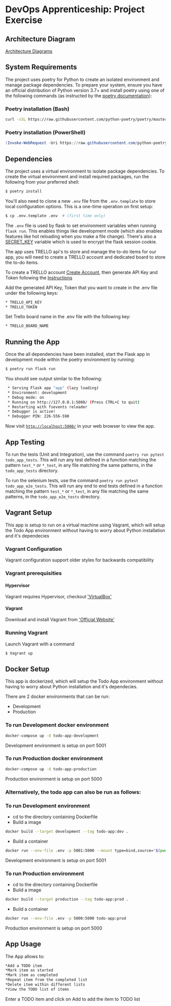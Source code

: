 # DevOps Apprenticeship: Project Exercise

## Architecture Diagram

[Architecture Diagrams](https://go.gliffy.com/go/share/s284x0ldwswfqfkx7o3o)

## System Requirements

The project uses poetry for Python to create an isolated environment and manage package dependencies. To prepare your system, ensure you have an official distribution of Python version 3.7+ and install poetry using one of the following commands (as instructed by the [poetry documentation](https://python-poetry.org/docs/#system-requirements)):

### Poetry installation (Bash)

```bash
curl -sSL https://raw.githubusercontent.com/python-poetry/poetry/master/get-poetry.py | python
```

### Poetry installation (PowerShell)

```powershell
(Invoke-WebRequest -Uri https://raw.githubusercontent.com/python-poetry/poetry/master/get-poetry.py -UseBasicParsing).Content | python
```

## Dependencies

The project uses a virtual environment to isolate package dependencies. To create the virtual environment and install required packages, run the following from your preferred shell:

```bash
$ poetry install
```

You'll also need to clone a new `.env` file from the `.env.template` to store local configuration options. This is a one-time operation on first setup:

```bash
$ cp .env.template .env  # (first time only)
```

The `.env` file is used by flask to set environment variables when running `flask run`. This enables things like development mode (which also enables features like hot reloading when you make a file change). There's also a [SECRET_KEY](https://flask.palletsprojects.com/en/1.1.x/config/#SECRET_KEY) variable which is used to encrypt the flask session cookie.

The app uses TRELLO api's to store and manage the to-do items for our app, you will need to create a TRELLO account and dedicated board to store the to-do items.

To create a TRELLO account [Create Account](https://trello.com/signup), then generate API Key and Token following the [Instructions](https://trello.com/app-key)

Add the generated API Key, Token that you want to create in the .env file under the following keys:
```bash
* TRELLO_API_KEY
* TRELLO_TOKEN
```
Set Trello board name in the .env file with the following key:
```bash
* TRELLO_BOARD_NAME
```
## Running the App

Once the all dependencies have been installed, start the Flask app in development mode within the poetry environment by running:
```bash
$ poetry run flask run
```

You should see output similar to the following:
```bash
 * Serving Flask app "app" (lazy loading)
 * Environment: development
 * Debug mode: on
 * Running on http://127.0.0.1:5000/ (Press CTRL+C to quit)
 * Restarting with fsevents reloader
 * Debugger is active!
 * Debugger PIN: 226-556-590
```
Now visit [`http://localhost:5000/`](http://localhost:5000/) in your web browser to view the app.

## App Testing
To run the tests (Unit and Integration), use the command ``poetry run pytest todo_app_tests``. This will run any test defined in a function
matching the pattern ``test_*`` or ``*_test``, in any file matching the same patterns, in the ``todo_app_tests`` directory.

To run the selenium tests, use the command ``poetry run pytest todo_app_e2e_tests``. This will run any end to end tests defined in a function
matching the pattern ``test_*`` or ``*_test``, in any file matching the same patterns, in the ``todo_app_e2e_tests`` directory.

## Vagrant Setup
This app is setup to run on a virtual machine using Vagrant, which will setup the Todo App environment without having to worry about Python installation and it's dependecies

### Vagrant Configuration
Vagrant configuration support older styles for backwards compatibility

### Vagrant prerequisities

#### Hypervisor
Vagrant requires Hypervisor, checkout ['VirtualBox'](https://www.virtualbox.org/)

#### Vagrant
Download and install Vagrant from ['Official Website'](https://www.vagrantup.com/)

### Running Vagrant
Launch Vagrant with a command 
```bash
$ Vagrant up
```

## Docker Setup
This app is dockerized, which will setup the Todo App environment without having to worry about Python installation and it's dependecies.

There are 2 docker environments that can be run:
- Development
- Production

### To run Development docker environment
```bash
docker-compose up -d todo-app-development
```
Development environment is setup on port 5001

### To run Production docker environment
```bash
docker-compose up -d todo-app-production
```
Production environment is setup on port 5000

### Alternatively, the todo app can also be run as follows:

### To run Development environment
- cd to the directory containing Dockerfile
- Build a image
```bash
docker build --target development --tag todo-app:dev .
```
- Build a container
```bash
docker run --env-file .env -p 5001:5000 --mount type=bind,source="$(pwd)",target=/app/ todo-app:dev
```
Development environment is setup on port 5001

### To run Production environment
- cd to the directory containing Dockerfile
- Build a image
```bash
docker build --target production --tag todo-app:prod .
```
- Build a container
```bash
docker run --env-file .env -p 5000:5000 todo-app:prod
```
Production environment is setup on port 5000

## App Usage
The App allows to:
```bash
*Add a TODO item
*Mark item as started
*Mark item as completed
*Repeat item from the completed list
*Delete item within different lists
*View the TODO list of items
```

Enter a TODO item and click on Add to add the item to TODO list